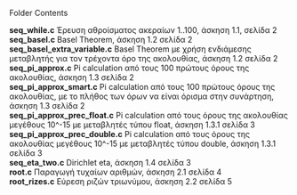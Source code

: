 Folder Contents

<b>seq_while.c</b> Έρευση αθροίσματος ακεραίων 1..100, άσκηση 1.1, σελίδα 2<br>
<b>seq_basel.c</b> Basel Theorem, άσκηση 1.2 σελίδα 2<br>
<b>seq_basel_extra_variable.c</b> Basel Theorem με χρήση ενδιάμεσης μεταβλητής για τον τρέχοντα όρο της ακολουθίας, άσκηση 1.2 σελίδα 2<br>
<b>seq_pi_approx.c</b> Pi calculation από τους 100 πρώτους όρους της ακολουθίας,  άσκηση 1.3 σελίδα 2<br>
<b>seq_pi_approx_smart.c</b> Pi calculation από τους 100 πρώτους όρους της ακολουθίας, με το πλήθος των όρων να είναι όρισμα στην συνάρτηση,  άσκηση 1.3 σελίδα 2<br>
<b>seq_pi_approx_prec_float.c</b> Pi calculation από τους όρους της ακολουθίας μεγέθους 10^-15 με μεταβλητές τύπου float,  άσκηση 1.3.1 σελίδα 3<br>
<b>seq_pi_approx_prec_double.c</b> Pi calculation από τους όρους της ακολουθίας μεγέθους 10^-15 με μεταβλητές τύπου double,  άσκηση 1.3.1 σελίδα 3<br>
<b>seq_eta_two.c</b> Dirichlet eta,  άσκηση 1.4 σελίδα 3<br>
<b>root.c</b> Παραγωγή τυχαίων αριθμών,  άσκηση 2.1 σελίδα 4<br>
<b>root_rizes.c</b> Εύρεση ριζών τριωνύμου,  άσκηση 2.2 σελίδα 5<br>
